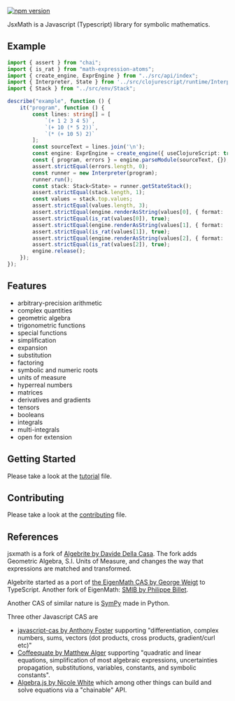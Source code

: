 [![npm version](https://badge.fury.io/js/jsxmath.svg)](https://badge.fury.io/js/jsxmath)

JsxMath is a Javascript (Typescript) library for symbolic mathematics.

## Example

```typescript
import { assert } from "chai";
import { is_rat } from "math-expression-atoms";
import { create_engine, ExprEngine } from "../src/api/index";
import { Interpreter, State } from '../src/clojurescript/runtime/Interpreter';
import { Stack } from "../src/env/Stack";

describe("example", function () {
    it("program", function () {
        const lines: string[] = [
            `(+ 1 2 3 4 5)`,
            `(+ 10 (* 5 2))`,
            `(* (+ 10 5) 2)`
        ];
        const sourceText = lines.join('\n');
        const engine: ExprEngine = create_engine({ useClojureScript: true });
        const { program, errors } = engine.parseModule(sourceText, {});
        assert.strictEqual(errors.length, 0);
        const runner = new Interpreter(program);
        runner.run();
        const stack: Stack<State> = runner.getStateStack();
        assert.strictEqual(stack.length, 1);
        const values = stack.top.values;
        assert.strictEqual(values.length, 3);
        assert.strictEqual(engine.renderAsString(values[0], { format: 'Infix' }), "15");
        assert.strictEqual(is_rat(values[0]), true);
        assert.strictEqual(engine.renderAsString(values[1], { format: 'Infix' }), "20");
        assert.strictEqual(is_rat(values[1]), true);
        assert.strictEqual(engine.renderAsString(values[2], { format: 'Infix' }), "30");
        assert.strictEqual(is_rat(values[2]), true);
        engine.release();
    });
});
```

## Features

* arbitrary-precision arithmetic
* complex quantities
* geometric algebra
* trigonometric functions
* special functions
* simplification
* expansion
* substitution
* factoring
* symbolic and numeric roots
* units of measure
* hyperreal numbers
* matrices
* derivatives and gradients
* tensors
* booleans
* integrals
* multi-integrals
* open for extension

## Getting Started

Please take a look at the [tutorial](https://github.com/geometryzen/jsxmath/blob/master/TUTORIAL.md) file.

## Contributing

Please take a look at the [contributing](https://github.com/geometryzen/jsxmath/blob/master/CONTRIBUTING.md) file.

## References

jsxmath is a fork of [Algebrite by Davide Della Casa](https://github.com/davidedc/Algebrite).
The fork adds Geometric Algebra, S.I. Units of Measure, and changes the way that expressions are matched and transformed.  

Algebrite started as a port of [the EigenMath CAS by George Weigt](http://eigenmath.sourceforge.net/Eigenmath.pdf) to TypeScript.
Another fork of EigenMath: [SMIB by Philippe Billet](http://smib.sourceforge.net/).

Another CAS of similar nature is [SymPy](http://www.sympy.org/en/index.html) made in Python.

Three other Javascript CAS are

* [javascript-cas by Anthony Foster](https://github.com/aantthony/javascript-cas) supporting "differentiation, complex numbers, sums, vectors (dot products, cross products, gradient/curl etc)"
* [Coffeequate by Matthew Alger](http://coffeequate.readthedocs.org/) supporting "quadratic and linear equations, simplification of most algebraic expressions, uncertainties propagation, substitutions, variables, constants, and symbolic constants".
* [Algebra.js by Nicole White](http://algebra.js.org) which among other things can build and solve equations via a "chainable" API.
